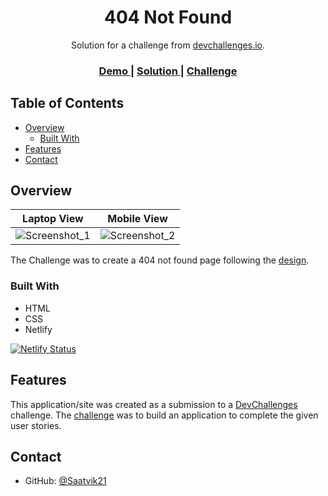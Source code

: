 <h1 align="center">404 Not Found</h1>

<div align="center">
   Solution for a challenge from  <a href="http://devchallenges.io" target="_blank">devchallenges.io</a>.
</div>

<div align="center">
  <h3>
    <a href="https://404-error-page-challenge.netlify.app/" target="_blank">
      Demo
    </a>
    <span> | </span>
    <a href="" target="_blank">
      Solution
    </a>
    <span> | </span>
    <a href="https://devchallenges.io/challenges/wBunSb7FPrIepJZAg0sY" target="_blank">
      Challenge
    </a>
  </h3>
</div>

## Table of Contents

- [Overview](#overview)
  - [Built With](#built-with)
- [Features](#features)
- [Contact](#contact)

## Overview

Laptop View         |  Mobile View
:-------------------------:|:-------------------------:
![Screenshot_1](https://user-images.githubusercontent.com/61618767/121784463-b29a6b80-cbd1-11eb-9eb2-873edcec1573.png) | ![Screenshot_2](https://user-images.githubusercontent.com/61618767/121784465-b3cb9880-cbd1-11eb-8cd2-3edd9aff169e.png)
  
  

The Challenge was to create a 404 not found page following the [design](https://www.figma.com/file/QeKWLNhB13zDjJzqR22TKE).

### Built With

- HTML
- CSS
- Netlify

[![Netlify Status](https://api.netlify.com/api/v1/badges/c5b010eb-f820-4908-b86e-77ba2669c953/deploy-status)](https://404-error-page-challenge.netlify.app/)

## Features

This application/site was created as a submission to a [DevChallenges](https://devchallenges.io/challenges) challenge. The [challenge](https://devchallenges.io/challenges/wBunSb7FPrIepJZAg0sY) was to build an application to complete the given user stories.

## Contact

- GitHub: [@Saatvik21](https://github.com/Saatvik21) 

